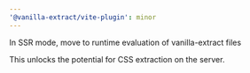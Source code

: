 ```yaml
---
'@vanilla-extract/vite-plugin': minor
---
```


In SSR mode, move to runtime evaluation of vanilla-extract files

This unlocks the potential for CSS extraction on the server.